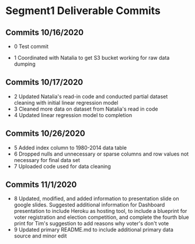 # Segment1 Deliverable Commits
## Commits 10/16/2020
*  0    Test commit

*  1    Coordinated with Natalia to get S3 bucket working for raw data dumping

## Commits 10/17/2020
* 2     Updated Natalia's read-in code and conducted partial dataset cleaning with initial linear regression model
* 3     Cleaned more data on dataset from Natalia's read in code
* 4     Updated linear regression model to completion

## Commits 10/26/2020
* 5     Added index column to 1980-2014 data table
* 6     Dropped nulls and unnecessary or sparse columns and row values not necessary       for final data set
* 7     Uploaded code used for data cleaning
  
## Commits 11/1/2020
* 8     Updated, modified, and added information to presentation slide on google slides.
        Suggested additional information for Dashboard presentation to include Heroku as hosting tool, to include a blueprint for voter registration and election competition, and complete the fourth blue print for Tim's suggestion to add reasons why voter's don't vote
* 9     Updated primary README.md to include additional primary data source and minor edit